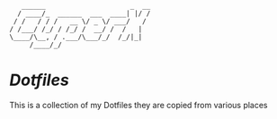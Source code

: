 ```
   ______                     _  __
  / ____/_  ______  ___  ____| |/ /
 / /   / / /   __ \/ _ \/ ___/   /
/ /___/ /_/ / /_/ /  __/ /  /   |
\____/\__, / .___/\___/_/  /_/|_|
     /____/_/

```
# *Dotfiles*
This is a collection of my Dotfiles
they are copied from various places 










